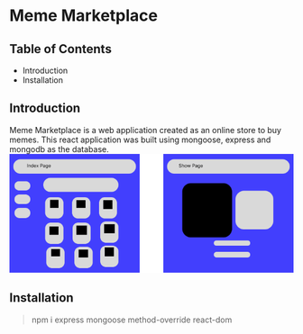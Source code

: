 # Meme Marketplace


## Table of Contents
* Introduction
* Installation


## Introduction
Meme Marketplace is a web application created as an online store to buy memes. This react application was built using mongoose, express and mongodb as the database.
![Meme Marketplace](assets/images/wireframe.png)

 ## Installation

 >npm i express mongoose method-override react-dom


